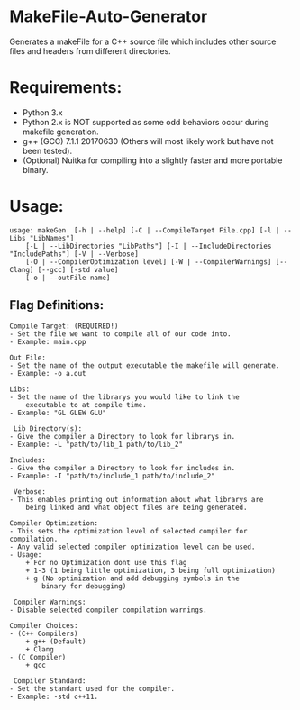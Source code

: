 MakeFile-Auto-Generator
=======================
Generates a makeFile for a C++ source file which includes other source files and headers from different directories. 

Requirements:
=============
- Python 3.x
- Python 2.x is NOT supported as some odd behaviors occur during makefile generation.
- g++ (GCC) 7.1.1 20170630 (Others will most likely work but have not been tested).
- (Optional) Nuitka for compiling into a slightly faster and more portable binary.

Usage:
======
	usage: makeGen  [-h | --help] [-C | --CompileTarget File.cpp] [-l | --Libs "LibNames"]
		[-L | --LibDirectories "LibPaths"] [-I | --IncludeDirectories "IncludePaths"] [-V | --Verbose]
		[-O | --CompilerOptimization level] [-W | --CompilerWarnings] [--Clang] [--gcc] [-std value]
		[-o | --outFile name]




Flag Definitions:
-----------------

	Compile Target:	(REQUIRED!)
	- Set the file we want to compile all of our code into.
	- Example: main.cpp

   	Out File:
	- Set the name of the output executable the makefile will generate.
	- Example: -o a.out

   	Libs:
	- Set the name of the librarys you would like to link the
	    executable to at compile time.
	- Example: "GL GLEW GLU"

  	 Lib Directory(s):
	- Give the compiler a Directory to look for librarys in.
	- Example: -L "path/to/lib_1 path/to/lib_2"

   	Includes:
	- Give the compiler a Directory to look for includes in.
	- Example: -I "path/to/include_1 path/to/include_2"

  	 Verbose:
	- This enables printing out information about what librarys are
	    being linked and what object files are being generated.

   	Compiler Optimization:
	- This sets the optimization level of selected compiler for compilation.
	- Any valid selected compiler optimization level can be used.
	- Usage:
		+ For no Optimization dont use this flag
		+ 1-3 (1 being little optimization, 3 being full optimization)
		+ g (No optimization and add debugging symbols in the
		    binary for debugging)

  	 Compiler Warnings:
	- Disable selected compiler compilation warnings.

   	Compiler Choices:
	- (C++ Compilers)
	    + g++ (Default)
	    + Clang
	- (C Compiler)
	    + gcc

  	 Compiler Standard:
	- Set the standart used for the compiler.
	- Example: -std c++11.

